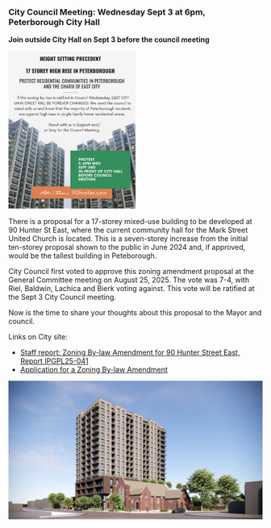 ### City Council Meeting: Wednesday Sept 3 at 6pm, Peterborough City Hall

**Join outside City Hall on Sept 3 before the council meeting**

<img src="/assets/img/sept3.png" style="max-width:50%;height:auto;" alt="flyer for protest september 3rd">

There is a proposal for a 17-storey mixed-use building to be developed at 90 Hunter St East, where the current community hall for the Mark Street United Church is located. This is a seven-storey increase from the initial ten-storey proposal shown to the public in June 2024 and, if approved, would be the tallest building in Peteborough. 

City Council first voted to approve this zoning amendment proposal at the General Committee meeting on August 25, 2025. The vote was 7-4, with Riel, Baldwin, Lachica and Bierk voting against. This vote will be ratified at the Sept 3 City Council meeting. 

Now is the time to share your thoughts about this proposal to the Mayor and council.

Links on City site: 
 - [Staff report: Zoning By-law Amendment for 90 Hunter Street East, Report
IPGPL25-041](https://pub-peterborough.escribemeetings.com/filestream.ashx?DocumentId=40418)
 - [Application for a Zoning By-law Amendment](https://www.peterborough.ca/business-building-development/planning-building-and-development/planning-and-development-services/current-development-applications/#90HunterStreetEast) 

<img src="/assets/img/rendering.png" style="max-width:100%;height:auto;" alt="rendering of the 17-storey building">


